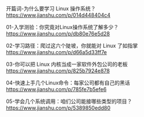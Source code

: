 开篇词-为什么要学习 Linux 操作系统？ https://www.jianshu.com/p/014d448404c4

01-入学测验：你究竟对Linux操作系统了解多少？ https://www.jianshu.com/p/db80e76e5d28

02-学习路径：爬过这六个陡坡，你就能对 Linux 了如指掌 https://www.jianshu.com/p/d66a5d33ff7e

03-你可以把 Linux 内核当成一家软件外包公司的老板 https://www.jianshu.com/p/825b7924e878

04-快速上手几个Linux命令：每家公司都有自己的黑话 https://www.jianshu.com/p/785fe7b5efe6

05-学会几个系统调用：咱们公司能接哪些类型的项目？ https://www.jianshu.com/p/5389850edd80

